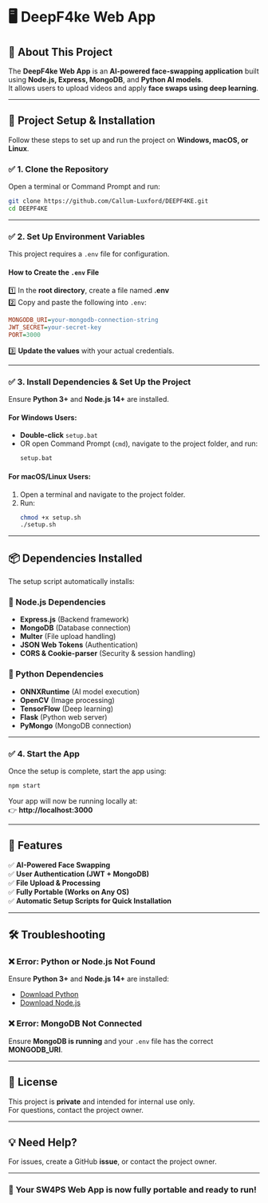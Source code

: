 # 🖥️ DeepF4ke Web App

## 📌 About This Project

The **DeepF4ke Web App** is an **AI-powered face-swapping application** built using **Node.js, Express, MongoDB**, and **Python AI models**.  
It allows users to upload videos and apply **face swaps using deep learning**.

---

## 🚀 Project Setup & Installation

Follow these steps to set up and run the project on **Windows, macOS, or Linux**.

### ✅ **1. Clone the Repository**

Open a terminal or Command Prompt and run:

```sh
git clone https://github.com/Callum-Luxford/DEEPF4KE.git
cd DEEPF4KE
```

---

### ✅ **2. Set Up Environment Variables**

This project requires a `.env` file for configuration.

#### **How to Create the `.env` File**

1️⃣ In the **root directory**, create a file named **.env**  
2️⃣ Copy and paste the following into `.env`:

```ini
MONGODB_URI=your-mongodb-connection-string
JWT_SECRET=your-secret-key
PORT=3000
```

3️⃣ **Update the values** with your actual credentials.

---

### ✅ **3. Install Dependencies & Set Up the Project**

Ensure **Python 3+** and **Node.js 14+** are installed.

#### **For Windows Users:**

- **Double-click** `setup.bat`
- OR open Command Prompt (`cmd`), navigate to the project folder, and run:
  ```sh
  setup.bat
  ```

#### **For macOS/Linux Users:**

1. Open a terminal and navigate to the project folder.
2. Run:
   ```sh
   chmod +x setup.sh
   ./setup.sh
   ```

---

## 📦 **Dependencies Installed**

The setup script automatically installs:

### **🔹 Node.js Dependencies**

- **Express.js** (Backend framework)
- **MongoDB** (Database connection)
- **Multer** (File upload handling)
- **JSON Web Tokens** (Authentication)
- **CORS & Cookie-parser** (Security & session handling)

### **🔹 Python Dependencies**

- **ONNXRuntime** (AI model execution)
- **OpenCV** (Image processing)
- **TensorFlow** (Deep learning)
- **Flask** (Python web server)
- **PyMongo** (MongoDB connection)

---

### ✅ **4. Start the App**

Once the setup is complete, start the app using:

```sh
npm start
```

Your app will now be running locally at:  
👉 **http://localhost:3000**

---

## 🚀 **Features**

✅ **AI-Powered Face Swapping**  
✅ **User Authentication (JWT + MongoDB)**  
✅ **File Upload & Processing**  
✅ **Fully Portable (Works on Any OS)**  
✅ **Automatic Setup Scripts for Quick Installation**

---

## 🛠 **Troubleshooting**

### ❌ **Error: Python or Node.js Not Found**

Ensure **Python 3+** and **Node.js 14+** are installed:

- [Download Python](https://www.python.org/downloads/)
- [Download Node.js](https://nodejs.org/)

### ❌ **Error: MongoDB Not Connected**

Ensure **MongoDB is running** and your `.env` file has the correct **MONGODB_URI**.

---

## 📄 **License**

This project is **private** and intended for internal use only.  
For questions, contact the project owner.

---

## 💡 **Need Help?**

For issues, create a GitHub **issue**, or contact the project owner.

---

### 🎉 **Your SW4PS Web App is now fully portable and ready to run!**
